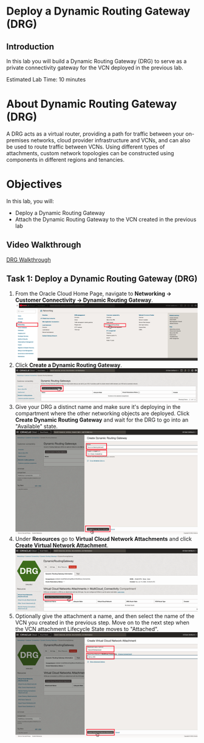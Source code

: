 # Deploy a Dynamic Routing Gateway (DRG)

## Introduction

In this lab you will build a Dynamic Routing Gateway (DRG) to serve as a private connectivity gateway for the VCN deployed in the previous lab.

Estimated Lab Time: 10 minutes

# About Dynamic Routing Gateway (DRG)

A DRG acts as a virtual router, providing a path for traffic between your on-premises networks, cloud provider infrastructure and VCNs, and can also be used to route traffic between VCNs. Using different types of attachments, custom network topologies can be constructed using components in different regions and tenancies.

# Objectives

In this lab, you will:

* Deploy a Dynamic Routing Gateway
* Attach the Dynamic Routing Gateway to the VCN created in the previous lab

## Video Walkthrough

[DRG Walkthrough](youtube:PwcLY9fmU3k:large)

## Task 1: Deploy a Dynamic Routing Gateway (DRG)

1. From the Oracle Cloud Home Page, navigate to **Networking -> Customer Connectivity -> Dynamic Routing Gateway**.
  ![DRG Navigation](images/drg-1.png)
2. Click **Create a Dynamic Routing Gateway**.
  ![DRG Navigation](images/drg-2.png)
3. Give your DRG a distinct name and make sure it's deploying in the compartment where the other networking objects are deployed. Click **Create Dynamic Routing Gateway** and wait for the DRG to go into an "Available" state.
  ![DRG Create](images/drg-3.png)
4. Under **Resources** go to **Virtual Cloud Network Attachments** and click **Create Virtual Network Attachment**.
  ![Attach VCN to DRG](images/drg-4.png)
5. Optionally give the attachment a name, and then select the name of the VCN you created in the previous step. Move on to the next step when the VCN attachment Lifecycle State moves to "Attached".
  ![Verify VCN Attachment](images/drg-5.png)
